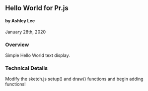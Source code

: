 ## Hello World for Pr.js
#### by Ashley Lee
January 28th, 2020


### Overview
Simple Hello World text display.


### Technical Details

Modify the sketch.js setup() and draw() functions and begin adding functions!